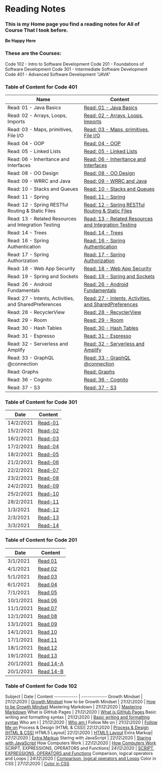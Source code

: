# Reading Notes
### This is my Home page you find a reading notes for All of Course That I took before.
**Be Happy Here**

### These are the Courses: 
Code 102 - Intro to Software Development
Code 201 - Foundations of Software Development
Code 301 - Intermediate Software Development
Code 401 - Advanced Software Development "JAVA"


### Table of Content for Code 401
Name | Content
------------ | -------------
Read: 01 - Java Basics |[Read: 01 - Java Basics](https://malik9931.github.io/reading-notes/read-01)
Read: 02 - Arrays, Loops, Imports|[Read: 02 - Arrays, Loops, Imports](https://malik9931.github.io/reading-notes/read-02)
Read: 03 - Maps, primitives, File I/O|[Read: 03 - Maps, primitives, File I/O](https://malik9931.github.io/reading-notes/read-03)
Read: 04 - OOP|[Read: 04 - OOP](https://malik9931.github.io/reading-notes/read-04)
Read: 05 - Linked Lists|[Read: 05 - Linked Lists](https://malik9931.github.io/reading-notes/read-05)
Read: 06 - Inheritance and Interfaces|[Read: 06 - Inheritance and Interfaces](https://malik9931.github.io/reading-notes/read-06)
Read: 08 - OO Design|[Read: 08 - OO Design](https://malik9931.github.io/reading-notes/read-08)
Read: 09 - WRRC and Java|[Read: 09 - WRRC and Java](https://malik9931.github.io/reading-notes/read-09)
Read: 10 - Stacks and Queues|[Read: 10 - Stacks and Queues](https://malik9931.github.io/reading-notes/read-10)
Read: 11 - Spring|[Read: 11 - Spring](https://malik9931.github.io/reading-notes/read-11)
Read: 12 - Spring RESTful Routing & Static Files|[Read: 12 - Spring RESTful Routing & Static Files](https://malik9931.github.io/reading-notes/read-12)
Read: 13 - Related Resources and Integration Testing|[Read: 13 - Related Resources and Integration Testing](https://malik9931.github.io/reading-notes/read-13)
Read: 14 - Trees|[Read: 14 - Trees](https://malik9931.github.io/reading-notes/read-14)
Read: 16 - Spring Authentication|[Read: 16 - Spring Authentication](https://malik9931.github.io/reading-notes/read-16)
Read: 17 - Spring Authorization|[Read: 17 - Spring Authorization](https://malik9931.github.io/reading-notes/read-16)
Read: 18 - Web App Security|[Read: 18 - Web App Security](https://malik9931.github.io/reading-notes/read-18)
Read: 19 - Spring and Sockets|[Read: 19 - Spring and Sockets](https://malik9931.github.io/reading-notes/read-19)
Read: 26 - Android Fundamentals|[Read: 26 - Android Fundamentals](https://malik9931.github.io/reading-notes/read-26)
Read: 27 - Intents, Activities, and SharedPreferences|[Read: 27 - Intents, Activities, and SharedPreferences](https://malik9931.github.io/reading-notes/read-27)
Read: 28 - RecyclerView|[Read: 28 - RecyclerView](https://malik9931.github.io/reading-notes/read-28)
Read: 29 - Room|[Read: 29 - Room](https://malik9931.github.io/reading-notes/read-29)
Read: 30 - Hash Tables|[Read: 30 - Hash Tables](https://malik9931.github.io/reading-notes/read-30)
Read: 31 - Espresso|[Read: 31 - Espresso](https://malik9931.github.io/reading-notes/read-31)
Read: 32 - Serverless and Amplify|[Read: 32 - Serverless and Amplify](https://malik9931.github.io/reading-notes/read-32)
Read: 33 - GraphQL @connection|[Read: 33 - GraphQL @connection](https://malik9931.github.io/reading-notes/read-33)
Read: Graphs|[Read: Graphs](https://malik9931.github.io/reading-notes/read-34)
Read: 36 - Cognito|[Read: 36 - Cognito](https://malik9931.github.io/reading-notes/read-36)
Read: 37 - S3|[Read: 37 - S3](https://malik9931.github.io/reading-notes/read-37)

### Table of Content for Code 301

Date | Content
------------ | -------------
14/2/2021 | [Read-01](https://malik9931.github.io/reading-notes/note-01)
15/2/2021 | [Read-02](https://malik9931.github.io/reading-notes/note-02)
16/2/2021 | [Read-03](https://malik9931.github.io/reading-notes/note-03)
17/2/2021 | [Read-04](https://malik9931.github.io/reading-notes/note-04)
18/2/2021 | [Read-05](https://malik9931.github.io/reading-notes/note-05)
21/2/2021 | [Read-06](https://malik9931.github.io/reading-notes/note-06)
22/2/2021 | [Read-07](https://malik9931.github.io/reading-notes/note-07)
23/2/2021 | [Read-08](https://malik9931.github.io/reading-notes/note-08)
24/2/2021 | [Read-09](https://malik9931.github.io/reading-notes/note-09)
25/2/2021 | [Read-10](https://malik9931.github.io/reading-notes/note-10)
28/2/2021 | [Read-11](https://malik9931.github.io/reading-notes/note-11)
1/3/2021 | [Read-12](https://malik9931.github.io/reading-notes/note-12)
2/3/2021 | [Read-13](https://malik9931.github.io/reading-notes/note-13)
3/3/2021 | [Read-14](https://malik9931.github.io/reading-notes/note-14)



### Table of Content for Code 201

Date | Content
------------ | -------------
3/1/2021 | [Read 01](https://malik9931.github.io/reading-notes/class-01)
4/1/2021 | [Read 02](https://malik9931.github.io/reading-notes/class-02)
5/1/2021 | [Read 03](https://malik9931.github.io/reading-notes/class-03)
6/1/2021 | [Read 04](https://malik9931.github.io/reading-notes/class-04)
7/1/2021 | [Read 05](https://malik9931.github.io/reading-notes/class-05)
10/1/2021 | [Read 06](https://malik9931.github.io/reading-notes/class-06)
11/1/2021 | [Read 07](https://malik9931.github.io/reading-notes/class-07)
12/1/2021 | [Read 08](https://malik9931.github.io/reading-notes/class-08)
13/1/2021 | [Read 09](https://malik9931.github.io/reading-notes/class-09)
14/1/2021 | [Read 10](https://malik9931.github.io/reading-notes/class-10)
17/1/2021 | [Read 11](https://malik9931.github.io/reading-notes/class-11)
18/1/2021 | [Read 12](https://malik9931.github.io/reading-notes/class-12)
19/1/2021 | [Read 13](https://malik9931.github.io/reading-notes/class-13)
20/1/2021 | [Read 14-A](https://malik9931.github.io/reading-notes/class-14a)
20/1/2021 | [Read 14-B](https://malik9931.github.io/reading-notes/class-14b)


### Table of Content for Code 102

Subject | Date | Content
------------ | -------------
Growth Mindset | 21\12\2020 | [Growth Mindset](https://malik9931.github.io/reading-notes/content)
how to be Growth Mindset | 21\12\2020 | [How to be Growth Mindset](https://malik9931.github.io/reading-notes/content)
Mastering Markdown | 21\12\2020 | [Mastering Markdown](https://malik9931.github.io/reading-notes/content)
What is GitHub Pages | 21\12\2020 |  [What is GitHub Pages](https://malik9931.github.io/reading-notes/content)
Basic writing and formatting syntax | 21\12\2020  | [Basic writing and formatting syntax](https://malik9931.github.io/reading-notes/content)
Who am I | 21\12\2020 |  [Who am I](https://malik9931.github.io/reading-notes/content)
Follow Me on | 21\12\2020 |  [Follow Me on](https://malik9931.github.io/reading-notes/content)
Process & Design (HTML & CSS)| 22\12\2020 | [Process & Design (HTML & CSS)](https://malik9931.github.io/reading-notes/read1)
HTML5 Layout| 22\12\2020 | [HTML5 Layout](https://malik9931.github.io/reading-notes/read1)
Extra Markup| 22\12\2020 | [Extra Markup](https://malik9931.github.io/reading-notes/read1)
Staring with JavaScript | 22\12\2020 | [Staring with JavaScript](https://malik9931.github.io/reading-notes/read2)
How Computers Work | 22\12\2020 | [How Computers Work](https://malik9931.github.io/reading-notes/read2)
SCRIPT, EXPRESSIONS, OPERATORS and Functions| 24\12\2020  | [SCRIPT, EXPRESSIONS, OPERATORS and Functions](https://malik9931.github.io/reading-notes/read3)
Comparison, logical operators and Loops | 24\12\2020 | [Comparison, logical operators and Loops](https://malik9931.github.io/reading-notes/read3)
Color in CSS | 27\12\2020 | [Color in CSS](https://malik9931.github.io/reading-notes/color)
